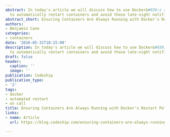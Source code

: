 ```yaml
---
abstract: In today's article we will discuss how to use Docker&#039;s restart policy
  to automatically restart containers and avoid those late-night notifications.
abstract_short: Ensuring Containers Are Always Running with Docker's Restart Policy
authors:
- Benjamin Cane
categories:
- containers
date: '2016-05-31T18:15:00'
description: In today's article we will discuss how to use Docker&#039;s restart policy
  to automatically restart containers and avoid those late-night notifications.
draft: false
header:
  caption: ''
  image: ''
publication: Codeship
publication_type:
- '2'
tags:
- docker
- automated restart
- on call
title: Ensuring Containers Are Always Running with Docker's Restart Policy
links:
- name: Article
  url: https://blog.codeship.com/ensuring-containers-are-always-running-with-dockers-restart-policy/

---
```

